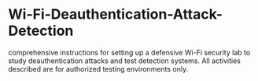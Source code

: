 # Wi-Fi-Deauthentication-Attack-Detection
comprehensive instructions for setting up a defensive Wi-Fi security lab to study deauthentication attacks and test detection systems. All activities described are for authorized testing environments only.
